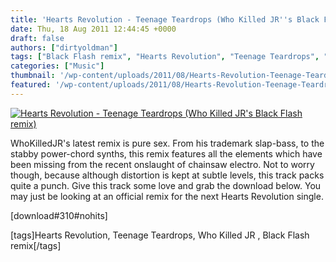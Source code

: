 ```yaml
---
title: 'Hearts Revolution - Teenage Teardrops (Who Killed JR''s Black Flash remix)'
date: Thu, 18 Aug 2011 12:44:45 +0000
draft: false
authors: ["dirtyoldman"]
tags: ["Black Flash remix", "Hearts Revolution", "Teenage Teardrops", "Who Killed JR"]
categories: ["Music"]
thumbnail: '/wp-content/uploads/2011/08/Hearts-Revolution-Teenage-Teardrops-Who-Killed-JRs-Black-Flash-remix-150x150.jpg'
featured: '/wp-content/uploads/2011/08/Hearts-Revolution-Teenage-Teardrops-Who-Killed-JRs-Black-Flash-remix-247x190.jpg'
---
```


[![](/wp-content/uploads/2011/08/Hearts-Revolution-Teenage-Teardrops-Who-Killed-JRs-Black-Flash-remix.jpg "Hearts Revolution - Teenage Teardrops (Who Killed JR's Black Flash remix)")](/2011/08/18/hearts-revolution-teenage-teardrops-who-killed-jrs-black-flash-remix/hearts-revolution-teenage-teardrops-who-killed-jrs-black-flash-remix/)

WhoKilledJR's latest remix is pure sex. From his trademark slap-bass, to the stabby power-chord synths, this remix features all the elements which have been missing from the recent onslaught of chainsaw electro. Not to worry though, because although distortion is kept at subtle levels, this track packs quite a punch. Give this track some love and grab the download below. You may just be looking at an official remix for the next Hearts Revolution single.

\[download#310#nohits\]

\[tags\]Hearts Revolution, Teenage Teardrops, Who Killed JR , Black Flash remix\[/tags\]